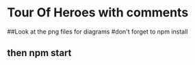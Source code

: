 # Tour Of Heroes with comments
##Look at the png files for diagrams
#don't forget to npm install
## then npm start


